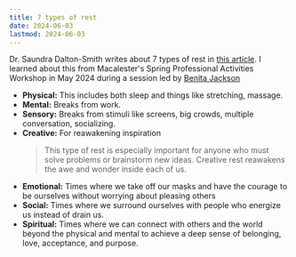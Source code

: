 ```yaml
---
title: 7 types of rest
date: 2024-06-03
lastmod: 2024-06-03
---
```


Dr. Saundra Dalton-Smith writes about 7 types of rest in [this article](https://ideas.ted.com/the-7-types-of-rest-that-every-person-needs/). I learned about this from Macalester's Spring Professional Activities Workshop in May 2024 during a session led by [Benita Jackson](https://restingtorise.com/)

- **Physical:** This includes both sleep and things like stretching, massage. 
- **Mental:** Breaks from work.
- **Sensory:** Breaks from stimuli like screens, big crowds, multiple conversation, socializing.
- **Creative:** For reawakening inspiration
    > This type of rest is especially important for anyone who must solve problems or brainstorm new ideas. Creative rest reawakens the awe and wonder inside each of us.
- **Emotional:** Times where we take off our masks and have the courage to be ourselves without worrying about pleasing others
- **Social:** Times where we surround ourselves with people who energize us instead of drain us.
- **Spiritual:** Times where we can connect with others and the world beyond the physical and mental to achieve a deep sense of belonging, love, acceptance, and purpose.
